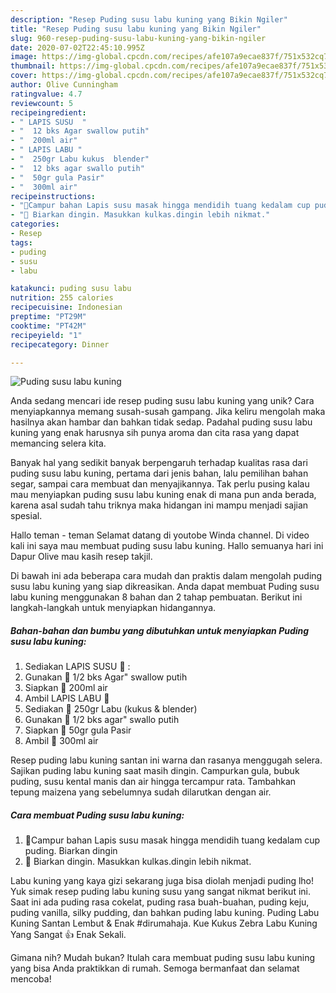 ```yaml
---
description: "Resep Puding susu labu kuning yang Bikin Ngiler"
title: "Resep Puding susu labu kuning yang Bikin Ngiler"
slug: 960-resep-puding-susu-labu-kuning-yang-bikin-ngiler
date: 2020-07-02T22:45:10.995Z
image: https://img-global.cpcdn.com/recipes/afe107a9ecae837f/751x532cq70/puding-susu-labu-kuning-foto-resep-utama.jpg
thumbnail: https://img-global.cpcdn.com/recipes/afe107a9ecae837f/751x532cq70/puding-susu-labu-kuning-foto-resep-utama.jpg
cover: https://img-global.cpcdn.com/recipes/afe107a9ecae837f/751x532cq70/puding-susu-labu-kuning-foto-resep-utama.jpg
author: Olive Cunningham
ratingvalue: 4.7
reviewcount: 5
recipeingredient:
- " LAPIS SUSU  "
- "  12 bks Agar swallow putih"
- "  200ml air"
- " LAPIS LABU "
- "  250gr Labu kukus  blender"
- "  12 bks agar swallo putih"
- "  50gr gula Pasir"
- "  300ml air"
recipeinstructions:
- "💙Campur bahan Lapis susu masak hingga mendidih tuang kedalam cup puding. Biarkan dingin"
- "💙 Biarkan dingin. Masukkan kulkas.dingin lebih nikmat."
categories:
- Resep
tags:
- puding
- susu
- labu

katakunci: puding susu labu 
nutrition: 255 calories
recipecuisine: Indonesian
preptime: "PT29M"
cooktime: "PT42M"
recipeyield: "1"
recipecategory: Dinner

---
```



![Puding susu labu kuning](https://img-global.cpcdn.com/recipes/afe107a9ecae837f/751x532cq70/puding-susu-labu-kuning-foto-resep-utama.jpg)

Anda sedang mencari ide resep puding susu labu kuning yang unik? Cara menyiapkannya memang susah-susah gampang. Jika keliru mengolah maka hasilnya akan hambar dan bahkan tidak sedap. Padahal puding susu labu kuning yang enak harusnya sih punya aroma dan cita rasa yang dapat memancing selera kita.

Banyak hal yang sedikit banyak berpengaruh terhadap kualitas rasa dari puding susu labu kuning, pertama dari jenis bahan, lalu pemilihan bahan segar, sampai cara membuat dan menyajikannya. Tak perlu pusing kalau mau menyiapkan puding susu labu kuning enak di mana pun anda berada, karena asal sudah tahu triknya maka hidangan ini mampu menjadi sajian spesial.

Hallo teman - teman Selamat datang di youtobe Winda channel. Di video kali ini saya mau membuat puding susu labu kuning. Hallo semuanya hari ini Dapur Olive mau kasih resep takjil.


Di bawah ini ada beberapa cara mudah dan praktis dalam mengolah puding susu labu kuning yang siap dikreasikan. Anda dapat membuat Puding susu labu kuning menggunakan 8 bahan dan 2 tahap pembuatan. Berikut ini langkah-langkah untuk menyiapkan hidangannya.

<!--inarticleads1-->

##### Bahan-bahan dan bumbu yang dibutuhkan untuk menyiapkan Puding susu labu kuning:

1. Sediakan  LAPIS SUSU 🍶 :
1. Gunakan  🍮 1/2 bks Agar&#34; swallow putih
1. Siapkan  🍮 200ml air
1. Ambil  LAPIS LABU 🎃
1. Sediakan  🍮 250gr Labu (kukus &amp; blender)
1. Gunakan  🍮 1/2 bks agar&#34; swallo putih
1. Siapkan  🍮 50gr gula Pasir
1. Ambil  🍮 300ml air


Resep puding labu kuning santan ini warna dan rasanya menggugah selera. Sajikan puding labu kuning saat masih dingin. Campurkan gula, bubuk puding, susu kental manis dan air hingga tercampur rata. Tambahkan tepung maizena yang sebelumnya sudah dilarutkan dengan air. 

<!--inarticleads2-->

##### Cara membuat Puding susu labu kuning:

1. 💙Campur bahan Lapis susu masak hingga mendidih tuang kedalam cup puding. Biarkan dingin
1. 💙 Biarkan dingin. Masukkan kulkas.dingin lebih nikmat.


Labu kuning yang kaya gizi sekarang juga bisa diolah menjadi puding lho! Yuk simak resep puding labu kuning susu yang sangat nikmat berikut ini. Saat ini ada puding rasa cokelat, puding rasa buah-buahan, puding keju, puding vanilla, silky pudding, dan bahkan puding labu kuning. Puding Labu Kuning Santan Lembut &amp; Enak #dirumahaja. Kue Kukus Zebra Labu Kuning Yang Sangat 👍 Enak Sekali. 

Gimana nih? Mudah bukan? Itulah cara membuat puding susu labu kuning yang bisa Anda praktikkan di rumah. Semoga bermanfaat dan selamat mencoba!
